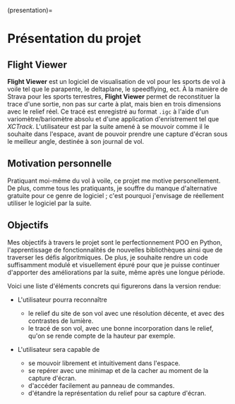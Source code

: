 (presentation)=

# Présentation du projet

## Flight Viewer

**Flight Viewer** est un logiciel de visualisation de vol pour les sports de vol à voile tel que le parapente, le deltaplane, le speedflying, ect. À la manière de Strava pour les sports terrestres, **Flight Viewer** permet de reconstituer la trace d'une sortie, non pas sur carte à plat, mais bien en trois dimensions avec le relief réel. Ce tracé est enregistré au format `.igc` à l'aide d'un variomètre/bariomètre absolu et d'une application d'enristrement tel que _XCTrack_. L'utilisateur est par la suite amené à se mouvoir comme il le souhaite dans l'espace, avant de pouvoir prendre une capture d'écran sous le meilleur angle, destinée à son journal de vol.

## Motivation personnelle

Pratiquant moi-même du vol à voile, ce projet me motive personellement. De plus, comme tous les pratiquants, je souffre du manque d'alternative gratuite pour ce genre de logiciel ; c'est pourquoi j'envisage de réellement utiliser le logiciel par la suite.

## Objectifs

Mes objectifs à travers le projet sont le perfectionnement POO en Python, l'apprentissage de fonctionnalités de nouvelles bibliothèques ainsi que de traverser les défis algoritmiques. De plus, je souhaite rendre un code suffisamment modulé et visuellement épuré pour que je puisse continuer d'apporter des améliorations par la suite, même après une longue période.

Voici une liste d'éléments concrets qui figurerons dans la version rendue:
- L'utilisateur pourra reconnaître
  * le relief du site de son vol avec une résolution décente, et avec des contrastes de lumière.
  * le tracé de son vol, avec une bonne incorporation dans le relief, qu'on se rende compte de la hauteur par exemple.

- L'utilisateur sera capable de
  * se mouvoir librement et intuitivement dans l'espace.
  * se repérer avec une minimap et de la cacher au moment de la capture d'écran.
  * d'accéder facilement au panneau de commandes.
  * d'étandre la représentation du relief pour sa capture d'écran.
